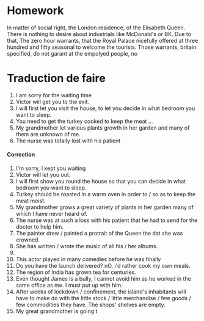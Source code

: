 # Homework
In matter of social right, the London residence, of the Elisabeth Queen. There is nothing to desire about industrials like McDonald's or BK. Due to that, The zero hour warrants, that the Royal Palace nicefully offered at three hundred and fifty seasonal to welcome the tourists. Those warrants, britain specified, do not garant at the empolyed people, no


# Traduction de faire
1. I am sorry for the waiting time
2. Victor will get you to the exit. 
3. I will first let you visit the house, to let you decide in what bedroom you want to sleep.
4. You need to get the turkey cooked to keep the meat ...
5. My grandmother let various plants growth in her garden and many of them are unknown of me. 
6. The nurse was totally lost with his patient 

#### Correction
1. I'm sorry, I kept you waiting
2. Victor will let you out. 
3. I will first show you round the house so that you can decide in what bedroom you want to sleep.
4. Turkey should be roasted in a warm oven in order to / so as to keep the meat moist. 
5. My grandmother grows a great variety of plants in her garden many of which I have never heard of. 
6. The nurse was at such a loss with his patient that he had to send for the doctor to help him. 
7. The painter drew / painted a protrait of the Queen the dat she was crowned. 
8. She has written / wrote the music of all his / her albums. 
9. 
10. This actor played in many comedies before he was finally 
11. Do you have the launch delivered? nO, i'd rather cook my own meals. 
12. The region of India has grown tea for centuries. 
13. Even thought James is a bully, I cannot avoid him as he worked in the same office as me. I must put up with him. 
14. After weeks of lockdown / confinement, the island's inhabitants will have to make do with the little stock / little merchandise / few goods / few commodities they have. The shops' shelves are empty. 
15. My great grandmother is going t